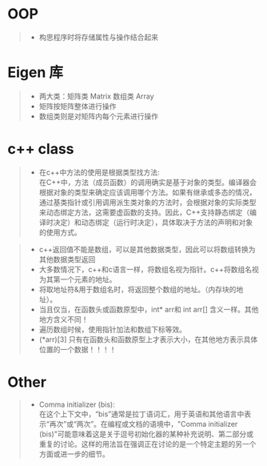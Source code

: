 # OOP
>- 构思程序时将存储属性与操作结合起来

# Eigen 库
>- 两大类：矩阵类 Matrix 数组类 Array  
>- 矩阵按矩阵整体进行操作   
>- 数组类则是对矩阵内每个元素进行操作  


# c++ class
>- 在c++中方法的使用是根据类型找方法:  
> 在C++中，方法（成员函数）的调用确实是基于对象的类型。编译器会根据对象的类型来确定应该调用哪个方法。如果有继承或多态的情况，通过基类指针或引用调用派生类对象的方法时，会根据对象的实际类型来动态绑定方法，这需要虚函数的支持。因此，C++支持静态绑定（编译时决定）和动态绑定（运行时决定），具体取决于方法的声明和对象的使用方式。  

>- c++返回值不能是数组，可以是其他数据类型，因此可以将数组转换为其他数据类型返回
>- 大多数情况下，c++和c语言一样，将数组名视为指针。c++将数组名视为其第一个元素的地址。
>- 将取地址符&用于数组名时，将返回整个数组的地址。（内存块的地址）。
>- 当且仅当，在函数头或函数原型中，int* arr和 int arr[] 含义一样。其他地方含义不同！
>- 遍历数组时候，使用指针加法和数组下标等效。
>- (*arr)[3] 只有在函数头和函数原型上才表示大小，在其他地方表示具体位置的一个数据！！！！

# Other
>- Comma initializer (bis):    
> 在这个上下文中，“bis”通常是拉丁语词汇，用于英语和其他语言中表示“再次”或“两次”。在编程或文档的语境中，"Comma initializer (bis)"可能意味着这是关于逗号初始化器的某种补充说明、第二部分或重复的讨论。这样的用法旨在强调正在讨论的是一个特定主题的另一个方面或进一步的细节。
